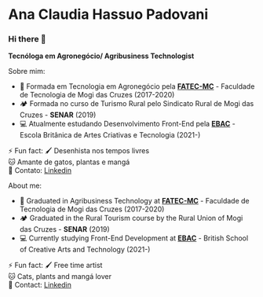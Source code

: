 # Ana Claudia Hassuo Padovani

### Hi there 👋

**Tecnóloga em Agronegócio/ Agribusiness Technologist**

Sobre mim:
* 🌱 Formada em Tecnologia em Agronegócio pela [**FATEC-MC**](https://www.fatecmogidascruzes.com.br/) - Faculdade de Tecnologia de Mogi das Cruzes (2017-2020) 
* 🏕️ Formada no curso de Turismo Rural pelo Sindicato Rural de Mogi das Cruzes - **SENAR** (2019)
* 💻 Atualmente estudando Desenvolvimento Front-End pela [**EBAC**](https://ebaconline.com.br/) - Escola Britânica de Artes Criativas e Tecnologia (2021-)

⚡ Fun fact:
🖌️ Desenhista nos tempos livres<br>
🐱 Amante de gatos, plantas e mangá<br>
💬 Contato: [Linkedin](https://www.linkedin.com/in/ana-claudia-hassuo-padovani-743298181/)<br>

About me:
* 🌱 Graduated in Agribusiness Technology at [**FATEC-MC**](https://www.fatecmogidascruzes.com.br/) - Faculdade de Tecnologia de Mogi das Cruzes (2017-2020)
* 🏕️ Graduated in the Rural Tourism course by the Rural Union of Mogi das Cruzes - **SENAR** (2019)
* 💻 Currently studying Front-End Development at [**EBAC**](https://ebaconline.com.br/) - British School of Creative Arts and Technology (2021-)

⚡ Fun fact:
🖌️ Free time artist<br>
🐱 Cats, plants and mangá lover<br>
💬 Contact: [Linkedin](https://www.linkedin.com/in/ana-claudia-hassuo-padovani-743298181/)<br>
